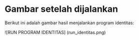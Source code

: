 # Gambar setelah dijalankan

Berikut ini adalah gambar hasil menjalankan program identitas:

![RUN PROGRAM IDENTITAS] (run_identitas.png)